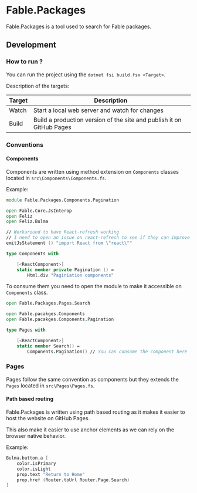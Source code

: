 # Fable.Packages

Fable.Packages is a tool used to search for Fable packages.

## Development

### How to run ?

You can run the project using the `dotnet fsi build.fsx <Target>`.

Description of the targets:

| Target | Description |
|--------|---|
| Watch | Start a local web server and watch for changes  |
| Build | Build a production version of the site and publish it on GitHub Pages  |

### Conventions

#### Components

Components are written using method extension on `Components` classes located in `src\Components\Components.fs`.

Example:

```fs
module Fable.Packages.Components.Pagination

open Fable.Core.JsInterop
open Feliz
open Feliz.Bulma

// Workaround to have React-refresh working
// I need to open an issue on react-refresh to see if they can improve the detection
emitJsStatement () "import React from \"react\""

type Components with

    [<ReactComponent>]
    static member private Pagination () =
        Html.div "Paginiation components"
```

To consume them you need to open the module to make it accessible on `Components` class.

```fs
open Fable.Packages.Pages.Search

open Fable.pacakges.Components
open Fable.pacakges.Components.Pagination

type Pages with

    [<ReactComponent>]
    static member Search() =
        Components.Pagination() // You can consume the component here

```

### Pages

Pages follow the same convention as components but they extends the `Pages` located in `src\Pages\Pages.fs`.

#### Path based routing

Fable.Packages is written using path based routing as it makes it easier to host the website on GitHub Pages.

This also make it easier to use anchor elements as we can rely on the browser native behavior.

Example:

```fs
Bulma.button.a [
    color.isPrimary
    color.isLight
    prop.text "Return to Home"
    prop.href (Router.toUrl Router.Page.Search)
]
```
